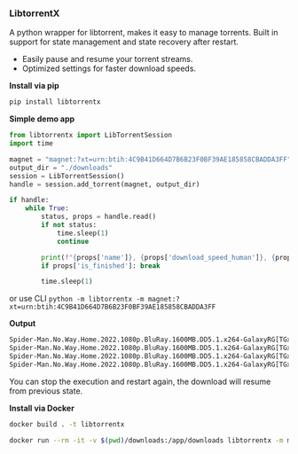 ### LibtorrentX

A python wrapper for libtorrent, makes it easy to manage torrents. Built in support for state management and state recovery after restart.

- Easily pause and resume your torrent streams.
- Optimized settings for faster download speeds.

**Install via pip**

````sh
pip install libtorrentx
````

**Simple demo app**

````python
from libtorrentx import LibTorrentSession
import time

magnet = "magnet:?xt=urn:btih:4C9B41D664D7B6B23F0BF39AE185858CBADDA3FF"
output_dir = "./downloads"
session = LibTorrentSession()
handle = session.add_torrent(magnet, output_dir)

if handle:
    while True:
        status, props = handle.read()
        if not status:
            time.sleep(1)
            continue

        print(f"{props['name']}, {props['download_speed_human']}, {props['progress']}%")
        if props['is_finished']: break

        time.sleep(1)

````

or use CLI `python -m libtorrentx -m magnet:?xt=urn:btih:4C9B41D664D7B6B23F0BF39AE185858CBADDA3FF`

**Output**

````sh
Spider-Man.No.Way.Home.2022.1080p.BluRay.1600MB.DD5.1.x264-GalaxyRG[TGx], 1.20 MB/s, 19%
Spider-Man.No.Way.Home.2022.1080p.BluRay.1600MB.DD5.1.x264-GalaxyRG[TGx], 12.00 MB/s, 19%
Spider-Man.No.Way.Home.2022.1080p.BluRay.1600MB.DD5.1.x264-GalaxyRG[TGx], 28.11 MB/s, 77%
Spider-Man.No.Way.Home.2022.1080p.BluRay.1600MB.DD5.1.x264-GalaxyRG[TGx], 29.00 MB/s, 100%
````

You can stop the execution and restart again, the download will resume from previous state.

**Install via Docker**

```sh
docker build . -t libtorrentx
```

````sh
docker run --rm -it -v $(pwd)/downloads:/app/downloads libtorrentx -m magnet:?xt=urn:btih:4C9B41D664D7B6B23F0BF39AE185858CBADDA3FF
````

